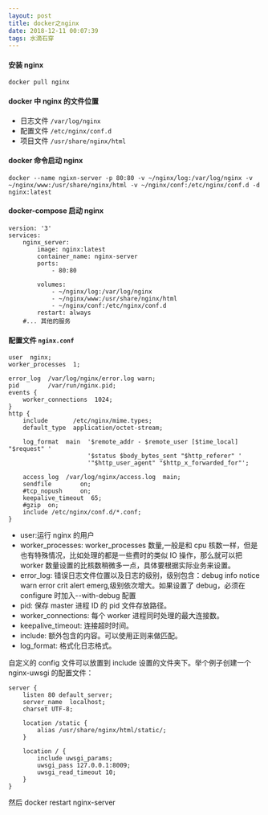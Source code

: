 ```yaml
---
layout: post
title: docker之nginx
date: 2018-12-11 00:07:39
tags: 水滴石穿
---
```


#### 安装 nginx

```
docker pull nginx
```

#### docker 中 nginx 的文件位置

- 日志文件 `/var/log/nginx`
- 配置文件 `/etc/nginx/conf.d`
- 项目文件 `/usr/share/nginx/html`

#### docker 命令启动 nginx

```
docker --name ngixn-server -p 80:80 -v ~/nginx/log:/var/log/nginx -v ~/nginx/www:/usr/share/nginx/html -v ~/nginx/conf:/etc/nginx/conf.d -d nginx:latest
```

#### docker-compose 启动 nginx

```
version: '3'
services:
    nginx_server:
        image: nginx:latest
        container_name: nginx-server
        ports:
            - 80:80

        volumes:
            - ~/nginx/log:/var/log/nginx
            - ~/nginx/www:/usr/share/nginx/html
            - ~/nginx/conf:/etc/nginx/conf.d
        restart: always
    #... 其他的服务
```

#### 配置文件 `nginx.conf`

```
user  nginx;
worker_processes  1;

error_log  /var/log/nginx/error.log warn;
pid        /var/run/nginx.pid;
events {
    worker_connections  1024;
}
http {
    include       /etc/nginx/mime.types;
    default_type  application/octet-stream;

    log_format  main  '$remote_addr - $remote_user [$time_local] "$request" '
                      '$status $body_bytes_sent "$http_referer" '
                      '"$http_user_agent" "$http_x_forwarded_for"';

    access_log  /var/log/nginx/access.log  main;
    sendfile        on;
    #tcp_nopush     on;
    keepalive_timeout  65;
    #gzip  on;
    include /etc/nginx/conf.d/*.conf;
}
```

- user:运行 nginx 的用户
- worker_processes: worker_processes 数量,一般是和 cpu 核数一样，但是也有特殊情况，比如处理的都是一些费时的类似 IO 操作，那么就可以把 worker 数量设置的比核数稍微多一点，具体要根据实际业务来设置。
- error_log: 错误日志文件位置以及日志的级别，级别包含：debug info notice warn error crit alert emerg,级别依次增大。如果设置了 debug，必须在 configure 时加入--with-debug 配置
- pid: 保存 master 进程 ID 的 pid 文件存放路径。
- worker_connections: 每个 worker 进程同时处理的最大连接数。
- keepalive_timeout: 连接超时时间。
- include: 额外包含的内容。可以使用正则来做匹配。
- log_format: 格式化日志格式。

自定义的 config 文件可以放置到 include 设置的文件夹下。举个例子创建一个 nginx-uwsgi 的配置文件：

```
server {
    listen 80 default_server;
    server_name  localhost;
    charset UTF-8;

    location /static {
        alias /usr/share/nginx/html/static/;
    }

    location / {
        include uwsgi_params;
        uwsgi_pass 127.0.0.1:8009;
        uwsgi_read_timeout 10;
    }
}
```

然后 docker restart nginx-server
